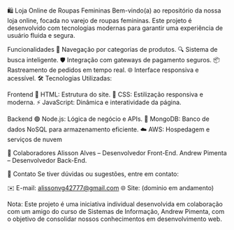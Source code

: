 🛍️ Loja Online de Roupas Femininas
Bem-vindo(a) ao repositório da nossa loja online, focada no varejo de roupas femininas. Este projeto é desenvolvido com tecnologias modernas para garantir uma experiência de usuário fluida e segura.

Funcionalidades
🛒 Navegação por categorias de produtos.
🔍 Sistema de busca inteligente.
🛡️ Integração com gateways de pagamento seguros.
📦 Rastreamento de pedidos em tempo real.
🌐 Interface responsiva e acessível.
🛠️ Tecnologias Utilizadas:

Frontend 
🎨 HTML: Estrutura do site.
💅 CSS: Estilização responsiva e moderna.
⚡ JavaScript: Dinâmica e interatividade da página.

Backend
🟢 Node.js: Lógica de negócio e APIs.
🍃 MongoDB: Banco de dados NoSQL para armazenamento eficiente.
☁️ AWS: Hospedagem e serviços de nuvem

🌟 Colaboradores
Alisson Alves – Desenvolvedor Front-End.
Andrew Pimenta – Desenvolvedor Back-End.

📧 Contato
Se tiver dúvidas ou sugestões, entre em contato:

✉️ E-mail: alissonvg42777@gmail.com
🌐 Site: (dominio em andamento)

Nota: Este projeto é uma iniciativa individual desenvolvida em colaboração com um amigo do curso de Sistemas de Informação, Andrew Pimenta, com o objetivo de consolidar nossos conhecimentos em desenvolvimento web.
